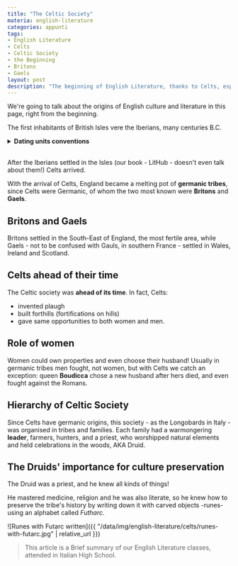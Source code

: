 ```yaml
---
title: "The Celtic Society"
materia: english-literature
categories: appunti
tags:
- English Literature
- Celts
- Celtic Society
- the Beginning
- Britons
- Gaels
layout: post
description: "The beginning of English Literature, thanks to Celts, especially Britons and Gaels, looking back at their society"
---
```


We're going to talk about the origins of English culture and literature in this page, right from the beginning. 

The first inhabitants of British Isles vere the Iberians, many centuries B.C.

<details>
  <summary><b>Dating units conventions</b></summary>
  We say "B.C." (Before Christ) or "B.C.E" (Before Common/Christian Era) for events happened before the year 0, and instead "A.D." (Anno Domini) or "C.E." (Common Era) while referring to events happened after the year 0.
</details><br>

After the Iberians settled in the Isles (our book - LitHub - doesn't even talk about them!) Celts arrived.

With the arrival of Celts, England became a melting pot of **germanic tribes**, since Celts were Germanic, of whom the two most known were **Britons** and **Gaels**.

## Britons and Gaels

Britons settled in the South-East of England, the most fertile area, while Gaels - not to be confused with Gauls, in southern France - settled in Wales, Ireland and Scotland.

## Celts ahead of their time

The Celtic society was **ahead of its time**. In fact, Celts:

* invented plaugh
* built forthills (fortifications on hills)
* gave same opportunities to both women and men.

## Role of women

Women could own properties and even choose their husband! Usually in germanic tribes men fought, not women, but with Celts we catch an exception: queen **Boudicca** chose a new husband after hers died, and even fought against the Romans.

## Hierarchy of Celtic Society

Since Celts have germanic origins, this society - as the Longobards in Italy - was organised in tribes and families. Each family had a warmongering **leader**, farmers, hunters, and a priest, who worshipped natural elements and held celebrations in the woods, AKA Druid.

## The Druids' importance for culture preservation

The Druid was a priest, and he knew all kinds of things!



He mastered medicine, religion and he was also literate, so he knew how to preserve the tribe's history by writing down it with carved objects -runes- using an alphabet called *Futharc*.

![Runes with Futarc written]({{ "/data/img/english-literature/celts/runes-with-futarc.jpg" | relative_url }})

>This article is a Brief summary of our English Literature classes, attended in Italian High School. 
